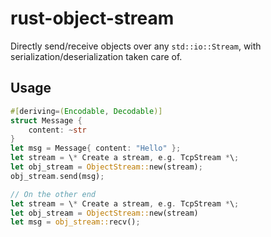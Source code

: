 # rust-object-stream

Directly send/receive objects over any `std::io::Stream`, with serialization/deserialization taken care of.

## Usage

```rust
#[deriving=(Encodable, Decodable)]
struct Message {
	content: ~str
}
let msg = Message{ content: "Hello" };
let stream = \* Create a stream, e.g. TcpStream *\;
let obj_stream = ObjectStream::new(stream);
obj_stream.send(msg);

// On the other end
let stream = \* Create a stream, e.g. TcpStream *\;
let obj_stream = ObjectStream::new(stream)
let msg = obj_stream::recv();
```
